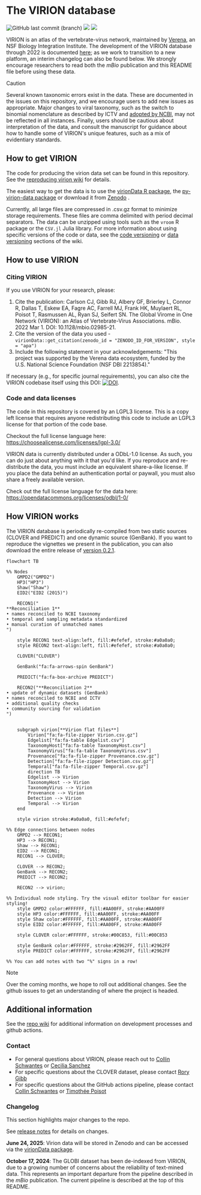# The VIRION database

![GitHub last commit (branch)](https://img.shields.io/github/last-commit/viralemergence/virion/main)
![](https://img.shields.io/badge/Code%20license-MIT-green)
![](https://img.shields.io/badge/Data%20license-CC--0-brightgreen)

VIRION is an atlas of the vertebrate-virus network, maintained by [Verena](https://www.viralemergence.org/), an NSF Biology Integration Institute. 
The development of the VIRION database through 2022 is documented [here](https://journals.asm.org/doi/10.1128/mbio.02985-21); as we work to transition to a new platform, an interim changelog can also be found below.
We strongly encourage researchers to read both the _mBio_ publication and this README file before using these data.

> [!CAUTION]
> Several known taxonomic errors exist in the data. 
> These are documented in the issues on this repository, and we encourage users to add new issues as appropriate.
> Major changes to viral taxonomy, such as the switch to binomial nomenclature as described by ICTV and [adopted by NCBI](https://ncbiinsights.ncbi.nlm.nih.gov/2025/04/25/ncbi-taxonomy-updates-virus-classification-april-2025/), may not be reflected in all instances.
> Finally, users should be cautious about interpretation of the data, and consult the manuscript for guidance about how to handle some of VIRION's unique features, such as a mix of evidentiary standards.

## How to get VIRION

The code for producing the virion data set can be found in this repository. 
See the [reproducing virion wiki](https://github.com/viralemergence/virion/wiki/Reproducing-Virion) for details.

The easiest way to get the data is to use the [virionData R package](https://viralemergence.github.io/virionData/), the [py-virion-data package](https://pypi.org/project/py-virion-data/) or
download it from [Zenodo](https://doi.org/10.5281/zenodo.15643003) .

Currently, all large files are compressed in .csv.gz format to minimize storage requirements. 
These files are comma delimited with period decimal separators. 
The data can be unzipped using tools such as the `vroom` R package or the `CSV.jl` Julia library.
For more information about using specific versions of the code or data, see the [code versioning](https://github.com/viralemergence/virion/wiki/Development-process#releases---code-versioning) or
[data versioning](https://github.com/viralemergence/virion/wiki/Data-Versioning) sections of the wiki.


## How to use VIRION

### Citing VIRION

If you use VIRION for your research, please:
1. Cite the publication: Carlson CJ, Gibb RJ, Albery GF, Brierley L, Connor R, Dallas T, Eskew EA, Fagre AC, Farrell MJ, Frank HK, Muylaert RL, Poisot T, Rasmussen AL, Ryan SJ, Seifert SN. The Global Virome in One Network (VIRION): an Atlas of Vertebrate-Virus Associations. mBio. 2022 Mar 1. DOI: 10.1128/mbio.02985-21.
2. Cite the version of the data you used - `virionData::get_citation(zenodo_id = "ZENODO_ID_FOR_VERSION", style = "apa")`
3. Include the following statement in your acknowledgements: "This project was supported by the Verena data ecosystem, funded by the U.S. National Science Foundation (NSF DBI 2213854)."
 
If necessary (e.g., for specific journal requirements), you can also cite the VIRION codebase itself using this DOI: [![DOI](https://zenodo.org/badge/319686363.svg)](https://zenodo.org/badge/latestdoi/319686363).

### Code and data licenses

The code in this repository is covered by an LGPL3 license. 
This is a copy left license that requires anyone redistributing this code to 
include an LGPL3 license for that portion of the code base.  

Checkout the full license language here: https://choosealicense.com/licenses/lgpl-3.0/

VIRION data is currently distributed under a ODbL-1.0 license.
As such, you can do just about anything with it that you'd like.
If you reproduce and re-distribute the data, you must include an equivalent share-a-like license.
If you place the data behind an authentication portal or paywall, you must also share a freely available version.

Check out the full license language for the data here: https://opendatacommons.org/licenses/odbl/1-0/


## How VIRION works

The VIRION database is periodically re-compiled from two static sources (CLOVER and PREDICT) and one dynamic source (GenBank). If you want to reproduce the vignettes we present in the publication, you can also download the entire release of [version 0.2.1](https://github.com/viralemergence/virion/releases/tag/v0.2.1-beta).

```mermaid
flowchart TB

%% Nodes
    GMPD2("GMPD2")
    HP3("HP3")
    Shaw("Shaw")
    EID2("EID2 (2015)")

    RECON1("
**Reconciliation 1**
• names reconciled to NCBI taxonomy
• temporal and sampling metadata standardized
• manual curation of unmatched names
")

    style RECON1 text-align:left, fill:#efefef, stroke:#a0a0a0;
    style RECON2 text-align:left, fill:#efefef, stroke:#a0a0a0;

    CLOVER("CLOVER")

    GenBank("fa:fa-arrows-spin GenBank")

    PREDICT("fa:fa-box-archive PREDICT")

    RECON2("**Reconciliation 2**
• update of dynamic datasets (GenBank)
• names reconciled to NCBI and ICTV
• additional quality checks
• community sourcing for validation
")


    subgraph virion[**Virion flat files**]
        Virion["fa:fa-file-zipper Virion.csv.gz"]
        Edgelist["fa:fa-table Edgelist.csv"]
        TaxonomyHost["fa:fa-table TaxonomyHost.csv"]
        TaxonomyVirus["fa:fa-table TaxonomyVirus.csv"]
        Provenance["fa:fa-file-zipper Provenance.csv.gz"]
        Detection["fa:fa-file-zipper Detection.csv.gz"]
        Temporal["fa:fa-file-zipper Temporal.csv.gz"]
        direction TB
        Edgelist --> Virion
        TaxonomyHost --> Virion
        TaxonomyVirus --> Virion
        Provenance --> Virion
        Detection --> Virion
        Temporal --> Virion
    end

    style virion stroke:#a0a0a0, fill:#efefef;

%% Edge connections between nodes
    GMPD2 --> RECON1;
    HP3 --> RECON1;
    Shaw --> RECON1;
    EID2 --> RECON1;
    RECON1 --> CLOVER;

    CLOVER --> RECON2;
    GenBank --> RECON2;
    PREDICT --> RECON2;

    RECON2 --> virion;

%% Individual node styling. Try the visual editor toolbar for easier styling!
    style GMPD2 color:#FFFFFF, fill:#AA00FF, stroke:#AA00FF
    style HP3 color:#FFFFFF, fill:#AA00FF, stroke:#AA00FF
    style Shaw color:#FFFFFF, fill:#AA00FF, stroke:#AA00FF
    style EID2 color:#FFFFFF, fill:#AA00FF, stroke:#AA00FF

    style CLOVER color:#FFFFFF, stroke:#00C853, fill:#00C853

    style GenBank color:#FFFFFF, stroke:#2962FF, fill:#2962FF
    style PREDICT color:#FFFFFF, stroke:#2962FF, fill:#2962FF

%% You can add notes with two "%" signs in a row!
```

> [!NOTE]
> Over the coming months, we hope to roll out additional changes. 
> See the github issues to get an understanding of where the project is headed.


## Additional information

See the [repo wiki](https://github.com/viralemergence/virion/wiki) for additional information on development processes and github actions.

### Contact

- For general questions about VIRION, please reach out to [Collin Schwantes](mailto:collin@viralemergence.org) or [Cecilia Sanchez](mailto:cecilia@viralemergence.org)
- For specific questions about the CLOVER dataset, please contact [Rory Gibb](mailto:rory.gibb.14@ucl.ac.uk)
- For specific questions about the GitHub actions pipeline, please contact [Collin Schwantes](mailto:collin@viralemergence.org) or [Timothée Poisot](mailto:timothee.poisot@umontreal.ca)

### Changelog 

This section highlights major changes to the repo.

See [release notes](https://github.com/viralemergence/virion/releases) for details on changes. 

**June 24, 2025**: Virion data will be stored in Zenodo and can be accessed via
the [virionData package](https://github.com/viralemergence/virionData).

**October 17, 2024**: The GLOBI dataset has been de-indexed from VIRION, due to a growing number of concerns about the reliability of text-mined data.
This represents an important departure from the pipeline described in the _mBio_ publication.
The current pipeline is described at the top of this README.
